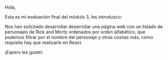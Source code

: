 Hola,

Esta es mi evaluación final del módulo 3, les introduzco:

Nos han solicitado desarrollar desarrollar una página web con un listado de personajes de Rick and Morty ordenados por orden alfabético, que podemos filtrar por el nombre del personaje y otras cositas más, cómo requisito hay que realizarlo en React.

¡Espero les guste!.

